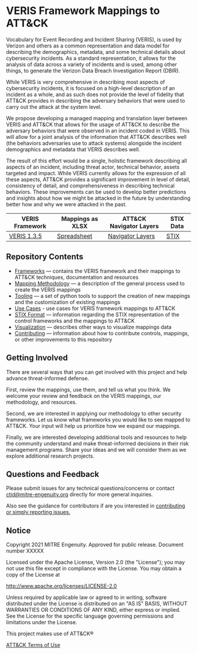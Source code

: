 # VERIS Framework Mappings to ATT&CK
Vocabulary for Event Recording and Incident Sharing (VERIS), is used by Verizon and others as a common representation and data model for describing the demographics, metadata, and some technical details about cybersecurity incidents. As a standard representation, it allows for the analysis of data across a variety of incidents and is used, among other things, to generate the Verizon Data Breach Investigation Report (DBIR).

While VERIS is very comprehensive in describing most aspects of cybersecurity incidents, it is focused on a high-level description of an incident as a whole, and as such does not provide the level of fidelity that ATT&CK provides in describing the adversary behaviors that were used to carry out the attack at the system level.

We propose developing a managed mapping and translation layer between VERIS and ATT&CK that allows for the usage of ATT&CK to describe the adversary behaviors that were observed in an incident coded in VERIS. This will allow for a joint analysis of the information that ATT&CK describes well (the behaviors adversaries use to attack systems) alongside the incident demographics and metadata that VERIS describes well.

The result of this effort would be a single, holistic framework describing all aspects of an incident, including threat actor, technical behavior, assets targeted and impact. While VERIS currently allows for the expression of all these aspects, ATT&CK provides a significant improvement in level of detail, consistency of detail, and comprehensiveness in describing technical behaviors. These improvements can be used to develop better predictions and insights about how we might be attacked in the future by understanding better how and why we were attacked in the past.

| VERIS Framework | Mappings as XLSX | ATT&CK Navigator Layers | STIX Data |
|---|---|---|---|
| [VERIS 1.3.5](/frameworks/veris/) | [Spreadsheet](/frameworks/veris/veris-mappings.xlsx) | [Navigator Layers](/frameworks/veris/layers) | [STIX](/frameworks/veris/stix) |

## Repository Contents

- [Frameworks](/frameworks) — contains the VERIS framework and their mappings to ATT&CK techniques, documentation and resources
- [Mapping Methodology](/docs/methodology.md) — a description of the general process used to create the VERIS mappings
- [Tooling](/docs/tooling.md) — a set of python tools to support the creation of new mappings and the customization of existing mappings
- [Use Cases](/docs/use-cases.md) - use cases for VERIS framework mappings to ATT&CK
- [STIX Format](/docs/STIX_format.md) — information regarding the STIX representation of the control frameworks and the mappings to ATT&CK
- [Visualization](/docs/visualization.md) — describes other ways to visualize mappings data
- [Contributing](/CONTRIBUTING.md) — information about how to contribute controls, mappings, or other improvements to this repository

## Getting Involved

There are several ways that you can get involved with this project and help advance threat-informed defense. 

First, review the mappings, use them, and tell us what you think. We welcome your review and feedback on the VERIS mappings, our methodology, and resources. 

Second, we are interested in applying our methodology to other security frameworks. Let us know what frameworks you would like to see mapped to ATT&CK. Your input will help us prioritize how we expand our mappings. 

Finally, we are interested developing additional tools and resources to help the community understand and make threat-informed decisions in their risk management programs. Share your ideas and we will consider them as we explore additional research projects.  

## Questions and Feedback
   
Please submit issues for any technical questions/concerns or contact ctid@mitre-engenuity.org directly for more general inquiries.

Also see the guidance for contributors if are you interested in [contributing or simply reporting issues.](/CONTRIBUTING.md)

## Notice
Copyright 2021 MITRE Engenuity. Approved for public release. Document number XXXXX

Licensed under the Apache License, Version 2.0 (the "License"); you may not use this file except in compliance with the License. You may obtain a copy of the License at

http://www.apache.org/licenses/LICENSE-2.0

Unless required by applicable law or agreed to in writing, software distributed under the License is distributed on an "AS IS" BASIS, WITHOUT WARRANTIES OR CONDITIONS OF ANY KIND, either express or implied. See the License for the specific language governing permissions and limitations under the License.

This project makes use of ATT&CK®

[ATT&CK Terms of Use](https://attack.mitre.org/resources/terms-of-use/)
